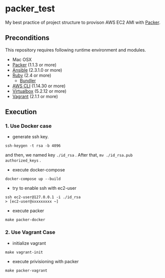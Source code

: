 # packer_test

My best practice of project structure to provison AWS EC2 AMI with [Packer](https://www.packer.io/).

## Preconditions

This repository requires following runtime environment and modules.
* Mac OSX
* [Packer](https://www.packer.io/) (1.1.3 or more)
* [Ansible](https://www.ansible.com/) (2.3.1.0 or more)
* [Ruby](https://www.ruby-lang.org/ja/) (2.4 or more)
    * [Bundler](https://bundler.io/)
* [AWS CLI](https://docs.aws.amazon.com/cli/latest/userguide/cli-install-macos.html) (1.14.30 or more)
* [Virtualbox](http://www.oracle.com/technetwork/jp/server-storage/virtualbox/overview/index.html) (5.2.12 or more)
* [Vagrant](https://www.vagrantup.com/) (2.1.1 or more)

## Execution

### 1. Use Docker case
* generate ssh key.

```
ssh-keygen -t rsa -b 4096
```

and then, we named key `./id_rsa` .
After that, `mv ./id_rsa.pub authorized_keys` .

* execute docker-compose

```
docker-compose up --build
```

* try to enable ssh with ec2-user

```
ssh ec2-user@127.0.0.1 -i ./id_rsa
> [ec2-user@xxxxxxxxx ~]
```

* execute packer

```
make packer-docker
```

### 2. Use Vagrant Case

* initialize vagrant

```
make vagrant-init
```

* execute privisioning with packer

```
make packer-vagrant
```